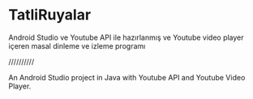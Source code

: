 # TatliRuyalar
 Android Studio ve Youtube API ile hazırlanmış ve Youtube video player içeren masal dinleme ve izleme programı
 
//////////

An Android Studio project in Java with Youtube API and Youtube Video Player.

